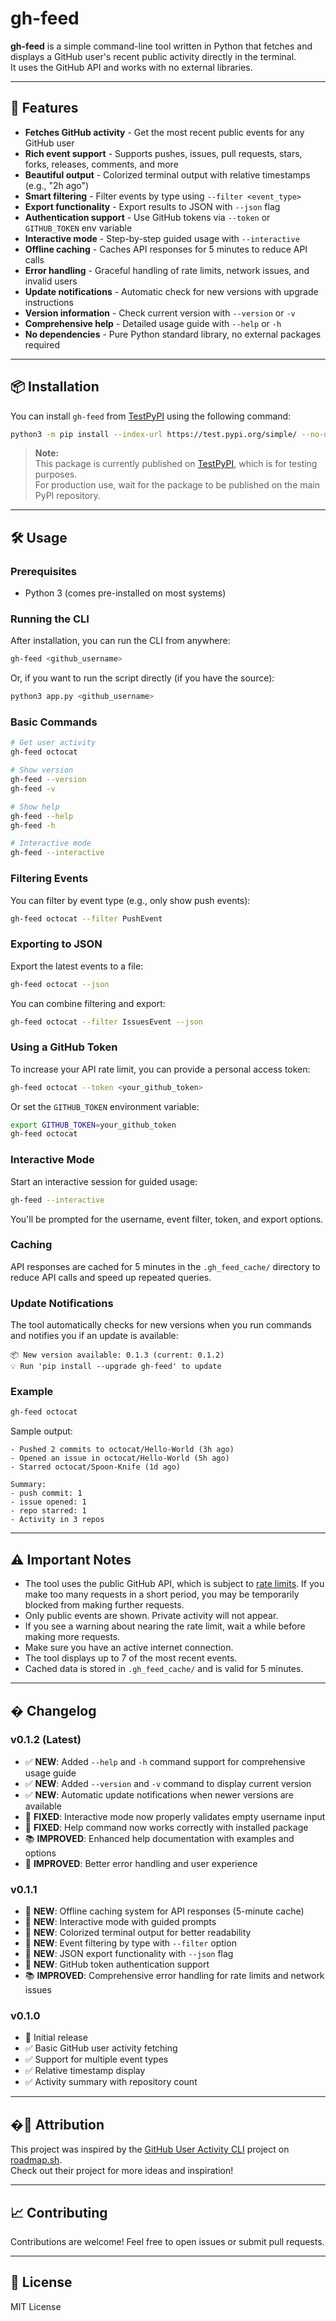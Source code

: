 # gh-feed

**gh-feed** is a simple command-line tool written in Python that fetches and displays a GitHub user's recent public activity directly in the terminal.  
It uses the GitHub API and works with no external libraries.

---

## 🚀 Features

- **Fetches GitHub activity** - Get the most recent public events for any GitHub user
- **Rich event support** - Supports pushes, issues, pull requests, stars, forks, releases, comments, and more
- **Beautiful output** - Colorized terminal output with relative timestamps (e.g., "2h ago")
- **Smart filtering** - Filter events by type using `--filter <event_type>`
- **Export functionality** - Export results to JSON with `--json` flag
- **Authentication support** - Use GitHub tokens via `--token` or `GITHUB_TOKEN` env variable
- **Interactive mode** - Step-by-step guided usage with `--interactive`
- **Offline caching** - Caches API responses for 5 minutes to reduce API calls
- **Error handling** - Graceful handling of rate limits, network issues, and invalid users
- **Update notifications** - Automatic check for new versions with upgrade instructions
- **Version information** - Check current version with `--version` or `-v`
- **Comprehensive help** - Detailed usage guide with `--help` or `-h`
- **No dependencies** - Pure Python standard library, no external packages required

---

## 📦 Installation

You can install `gh-feed` from [TestPyPI](https://test.pypi.org/project/gh-feed/0.1.0/) using the following command:

```bash
python3 -m pip install --index-url https://test.pypi.org/simple/ --no-deps gh-feed==0.1.0
```

> **Note:**  
> This package is currently published on [TestPyPI](https://test.pypi.org/project/gh-feed/0.1.0/), which is for testing purposes.  
> For production use, wait for the package to be published on the main PyPI repository.

---

## 🛠️ Usage

### Prerequisites
- Python 3 (comes pre-installed on most systems)

### Running the CLI

After installation, you can run the CLI from anywhere:

```bash
gh-feed <github_username>
```

Or, if you want to run the script directly (if you have the source):

```bash
python3 app.py <github_username>
```

### Basic Commands

```bash
# Get user activity
gh-feed octocat

# Show version
gh-feed --version
gh-feed -v

# Show help
gh-feed --help
gh-feed -h

# Interactive mode
gh-feed --interactive
```

### Filtering Events

You can filter by event type (e.g., only show push events):

```bash
gh-feed octocat --filter PushEvent
```

### Exporting to JSON

Export the latest events to a file:

```bash
gh-feed octocat --json
```

You can combine filtering and export:

```bash
gh-feed octocat --filter IssuesEvent --json
```

### Using a GitHub Token

To increase your API rate limit, you can provide a personal access token:

```bash
gh-feed octocat --token <your_github_token>
```

Or set the `GITHUB_TOKEN` environment variable:

```bash
export GITHUB_TOKEN=your_github_token
gh-feed octocat
```

### Interactive Mode

Start an interactive session for guided usage:

```bash
gh-feed --interactive
```
You'll be prompted for the username, event filter, token, and export options.

### Caching

API responses are cached for 5 minutes in the `.gh_feed_cache/` directory to reduce API calls and speed up repeated queries.

### Update Notifications

The tool automatically checks for new versions when you run commands and notifies you if an update is available:

```
📦 New version available: 0.1.3 (current: 0.1.2)
💡 Run 'pip install --upgrade gh-feed' to update
```

### Example

```bash
gh-feed octocat
```

Sample output:
```
- Pushed 2 commits to octocat/Hello-World (3h ago)
- Opened an issue in octocat/Hello-World (5h ago)
- Starred octocat/Spoon-Knife (1d ago)

Summary:
- push commit: 1
- issue opened: 1
- repo starred: 1
- Activity in 3 repos
```

---

## ⚠️ Important Notes

- The tool uses the public GitHub API, which is subject to [rate limits](https://docs.github.com/en/rest/overview/resources-in-the-rest-api#rate-limiting). If you make too many requests in a short period, you may be temporarily blocked from making further requests.
- Only public events are shown. Private activity will not appear.
- If you see a warning about nearing the rate limit, wait a while before making more requests.
- Make sure you have an active internet connection.
- The tool displays up to 7 of the most recent events.
- Cached data is stored in `.gh_feed_cache/` and is valid for 5 minutes.

---

## � Changelog

### v0.1.2 (Latest)
- ✅ **NEW**: Added `--help` and `-h` command support for comprehensive usage guide
- ✅ **NEW**: Added `--version` and `-v` command to display current version
- ✅ **NEW**: Automatic update notifications when newer versions are available
- 🐛 **FIXED**: Interactive mode now properly validates empty username input
- 🐛 **FIXED**: Help command now works correctly with installed package
- 📚 **IMPROVED**: Enhanced help documentation with examples and options
- 🎨 **IMPROVED**: Better error handling and user experience

### v0.1.1
- 🚀 **NEW**: Offline caching system for API responses (5-minute cache)
- 🚀 **NEW**: Interactive mode with guided prompts
- 🚀 **NEW**: Colorized terminal output for better readability
- 🚀 **NEW**: Event filtering by type with `--filter` option
- 🚀 **NEW**: JSON export functionality with `--json` flag
- 🚀 **NEW**: GitHub token authentication support
- 📚 **IMPROVED**: Comprehensive error handling for rate limits and network issues

### v0.1.0
- 🎉 Initial release
- ✅ Basic GitHub user activity fetching
- ✅ Support for multiple event types
- ✅ Relative timestamp display
- ✅ Activity summary with repository count

---

## �📝 Attribution

This project was inspired by the [GitHub User Activity CLI](https://roadmap.sh/projects/github-user-activity) project on [roadmap.sh](https://roadmap.sh/).  
Check out their project for more ideas and inspiration!

---

## 📈 Contributing

Contributions are welcome! Feel free to open issues or submit pull requests.

---

## 📄 License
MIT License
